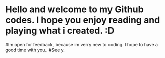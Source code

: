 # Hello and welcome to my Github codes. I hope you enjoy reading and playing what i created. :D 
#Im open for feedback, because im verry new to coding. I hope to have a good time with you..
#See y.

